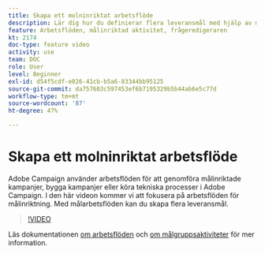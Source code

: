 ```yaml
---
title: Skapa ett molninriktat arbetsflöde
description: Lär dig hur du definierar flera leveransmål med hjälp av målinriktade arbetsflöden.
feature: Arbetsflöden, målinriktad aktivitet, frågeredigeraren
kt: 2174
doc-type: feature video
activity: use
team: DOC
role: User
level: Beginner
exl-id: d54f5cdf-e026-41cb-b5a6-83344bb95125
source-git-commit: da757603c597453ef6b7195329b5b44ab6e5c77d
workflow-type: tm+mt
source-wordcount: '87'
ht-degree: 47%

---
```


# Skapa ett molninriktat arbetsflöde

Adobe Campaign använder arbetsflöden för att genomföra målinriktade kampanjer, bygga kampanjer eller köra tekniska processer i Adobe Campaign. I den här videon kommer vi att fokusera på arbetsflöden för målinriktning. Med målarbetsflöden kan du skapa flera leveransmål.

>[!VIDEO](https://video.tv.adobe.com/v/25605?quality=12)

Läs dokumentationen [om arbetsflöden](https://experienceleague.adobe.com/docs/campaign-classic/using/automating-with-workflows/introduction/about-workflows.html)
och [om målgruppsaktiviteter](https://experienceleague.adobe.com/docs/campaign-classic/using/automating-with-workflows/targeting-activities/about-targeting-activities.html) för mer information.

